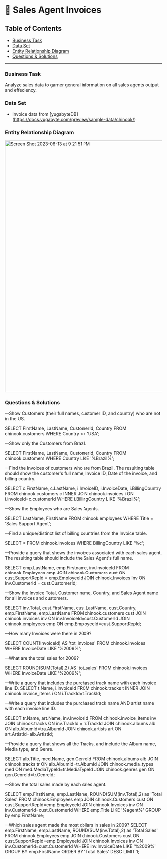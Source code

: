 
# 🧾 Sales Agent Invoices 

## Table of Contents
- [Business Task](#business-task)
- [Data Set](#data-set)
- [Entity Relationship Diagram](#entity-relationship-diagram)
- [Questions & Solutions](#questions--solutions)

---
### Business Task
Analyze sales data to garner general information on all sales agents output and effeciency. 


### Data Set 
- Invoice data from [yugabyteDB] (https://docs.yugabyte.com/preview/sample-data/chinook/)


### Entity Relationship Diagram 
<img width="807" alt="Screen Shot 2023-06-13 at 9 21 51 PM" src="https://github.com/naakordaiaddy/SQL-Portfolio-Projects/assets/126539576/b0bdaffb-bfc0-4bbe-b8f8-d84626d23caf">

### Questions & Solutions

--Show Customers (their full names, customer ID, and country) who are not in the US. 

SELECT FirstName, LastName, CustomerId, Country
FROM chinook.customers
WHERE Country <> 'USA';



--Show only the Customers from Brazil.

SELECT FirstName, LastName, CustomerId, Country
FROM chinook.customers
WHERE Country LIKE '%Brazil%';



--Find the Invoices of customers who are from Brazil. The resulting table should show the customer's full name, Invoice ID, Date of the invoice, and billing country.

SELECT c.FirstName, c.LastName, i.InvoiceID, i.InvoiceDate, i.BillingCountry
FROM chinook.customers c
INNER JOIN chinook.invoices i
ON i.invoiceId=c.customerId
WHERE i.BillingCountry LIKE '%Brazil%';



--Show the Employees who are Sales Agents.

SELECT LastName, FirstName
FROM chinook.employees
WHERE Title = 'Sales Support Agent';



--Find a unique/distinct list of billing countries from the Invoice table.

SELECT * 
FROM chinook.invoices
WHERE BillingCountry LIKE '%c';



--Provide a query that shows the invoices associated with each sales agent. The resulting table should include the Sales Agent's full name.
    
SELECT emp.LastName, emp.Firstname, inv.InvoiceId
FROM chinook.Employees emp 
JOIN chinook.Customers cust 
ON cust.SupportRepId = emp.EmployeeId
JOIN chinook.Invoices Inv 
ON Inv.CustomerId = cust.CustomerId;



--Show the Invoice Total, Customer name, Country, and Sales Agent name for all invoices and customers.

SELECT inv.Total, cust.FirstName, cust.LastName, cust.Country, emp.FirstName, emp.LastName
FROM chinook.customers cust
JOIN chinook.invoices inv
ON inv.InvoiceId=cust.CustomerId
JOIN chinook.employees emp
ON emp.EmployeeId=cust.SupportRepId;



--How many Invoices were there in 2009?

SELECT COUNT(InvoiceId) AS 'tot_invoices'
FROM chinook.invoices
WHERE InvoiceDate LIKE '%2009%';



--What are the total sales for 2009?

SELECT ROUND(SUM(Total),2) AS 'tot_sales'
FROM chinook.invoices
WHERE InvoiceDate LIKE '%2009%';



--Write a query that includes the purchased track name with each invoice line ID.
SELECT t.Name, i.invoiceId
FROM chinook.tracks t
INNER JOIN chinook.invoice_items i
ON i.TrackId=t.TrackId;



--Write a query that includes the purchased track name AND artist name with each invoice line ID.

SELECT tr.Name, art.Name, inv.InvoiceId
FROM chinook.invoice_items inv
JOIN chinook.tracks
ON inv.TrackId = tr.TrackId
JOIN chinook.albums alb
ON alb.AlbumId=tra.AlbumId
JOIN chinook.artists art
ON art.ArtistId=alb.ArtistId;



--Provide a query that shows all the Tracks, and include the Album name, Media type, and Genre.

SELECT alb.Title, med.Name, gen.GenreId
FROM chinook.albums alb
JOIN chinook.tracks tr
ON alb.AlbumId=tr.AlbumId
JOIN chinook.media_types med
ON med.MediaTypeId=tr.MediaTypeId
JOIN chinook.genres gen
ON gen.GenreId=tr.GenreId;



--Show the total sales made by each sales agent.
 
SELECT emp.FirstName, emp.LastName, ROUND(SUM(inv.Total),2) as 'Total Sales'
FROM chinook.Employees emp
JOIN chinook.Customers cust 
ON cust.SupportRepId=emp.EmployeeId
JOIN chinook.Invoices inv
ON inv.CustomerId=cust.CustomerId
WHERE emp.Title LIKE '%agent%'
GROUP by emp.FirstName;


--Which sales agent made the most dollars in sales in 2009?
SELECT emp.FirstName, emp.LastName, ROUND(SUM(inv.Total),2) as 'Total Sales'
FROM chinook.Employees emp
JOIN chinook.Customers cust 
ON cust.SupportRepId=emp.EmployeeId
JOIN chinook.Invoices inv
ON inv.CustomerId=cust.CustomerId
WHERE inv.InvoiceDate LIKE '%2009%'
GROUP BY emp.FirstName
ORDER BY 'Total Sales' DESC
LIMIT 1;
